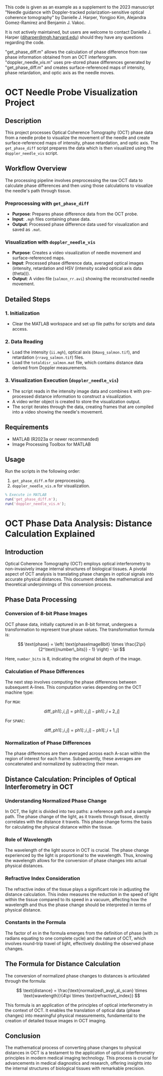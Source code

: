 This code is given as an example as a supplement to the 2023 manuscript "Needle guidance with Doppler-tracked polarization-sensitive optical coherence tomography"
by Danielle J. Harper, Yongjoo Kim, Alejandra Gomez-Ramirez and Benjamin J. Vakoc.



It is not actively maintained, but users are welcome to contact Danielle J. Harper (djharper@mgh.harvard.edu) should they have any questions regarding the code.

"get_phase_diff.m" allows the calculation of phase difference from raw phase information obtained from an OCT interferogram.
"doppler_needle_vis.m" uses pre-stored phase differences generated by "get_phase_diff.m" and creates surface-referenced maps of intensity, phase retardation, and optic axis as the needle moves. 


# OCT Needle Probe Visualization Project

## Description
This project processes Optical Coherence Tomography (OCT) phase data from a needle probe to visualize the movement of the needle and create surface-referenced maps of intensity, phase retardation, and optic axis. The `get_phase_diff` script prepares the data which is then visualized using the `doppler_needle_vis` script.

## Workflow Overview
The processing pipeline involves preprocessing the raw OCT data to calculate phase differences and then using those calculations to visualize the needle's path through tissue.

### Preprocessing with `get_phase_diff`
- **Purpose**: Prepares phase difference data from the OCT probe.
- **Input**: `.mgh` files containing phase data.
- **Output**: Processed phase difference data used for visualization and saved as `.mat`.

### Visualization with `doppler_needle_vis`
- **Purpose**: Creates a video visualization of needle movement and surface-referenced maps.
- **Input**: Processed phase difference data, averaged optical images (intensity, retardation and HSV (intensity scaled optical axis data (theta))).
- **Output**: A video file (`salmon_rr.avi`) showing the reconstructed needle movement.

## Detailed Steps

### 1. Initialization
- Clear the MATLAB workspace and set up file paths for scripts and data access.

### 2. Data Reading
- Load the intensity (`ii.mgh`), optical axis (`OAavg_salmon.tif`), and retardation (`rravg_salmon.tif`) files.
- Load the `totaldisr_salmon.mat` file, which contains distance data derived from Doppler measurements.

### 3. Visualization Execution (`doppler_needle_vis`)
- The script reads in the intensity image data and combines it with pre-processed distance information to construct a visualization.
- A video writer object is created to store the visualization output.
- The script iterates through the data, creating frames that are compiled into a video showing the needle's movement.

## Requirements
- MATLAB (R2023a or newer recommended)
- Image Processing Toolbox for MATLAB

## Usage
Run the scripts in the following order:
1. `get_phase_diff.m` for preprocessing.
2. `doppler_needle_vis.m` for visualization.

```matlab
% Execute in MATLAB
run('get_phase_diff.m');
run('doppler_needle_vis.m');
```


# OCT Phase Data Analysis: Distance Calculation Explained

## Introduction
Optical Coherence Tomography (OCT) employs optical interferometry to non-invasively image internal structures of biological tissues. A pivotal aspect of OCT analysis is translating phase changes in optical signals into accurate physical distances. This document details the mathematical and theoretical underpinnings of this conversion process.

## Phase Data Processing

### Conversion of 8-bit Phase Images
OCT phase data, initially captured in an 8-bit format, undergoes a transformation to represent true phase values. The transformation formula is:

$$
\text{phase} = \left( \text{phaseImage8bit} \times \frac{2\pi}{2^\text{{number\_bits}} - 1} \right) - \pi
$$

Here, `number_bits` is 8, indicating the original bit depth of the image.

### Calculation of Phase Differences
The next step involves computing the phase differences between subsequent A-lines. This computation varies depending on the OCT machine type:

For `MGH`:

$$
\text{diff\_ph1}[:, i, j] = \text{ph1}[:, i, j] - \text{ph1}[:, i + 2, j]
$$

For `SPARC`:

$$
\text{diff\_ph1}[:, i, j] = \text{ph1}[:, i, j] - \text{ph1}[:, i + 1, j]
$$

### Normalization of Phase Differences
The phase differences are then averaged across each A-scan within the region of interest for each frame. Subsequently, these averages are concatenated and normalized by subtracting their mean.

## Distance Calculation: Principles of Optical Interferometry in OCT

### Understanding Normalized Phase Change
In OCT, the light is divided into two paths: a reference path and a sample path. The phase change of the light, as it travels through tissue, directly correlates with the distance it travels. This phase change forms the basis for calculating the physical distance within the tissue.

### Role of Wavelength
The wavelength of the light source in OCT is crucial. The phase change experienced by the light is proportional to the wavelength. Thus, knowing the wavelength allows for the conversion of phase changes into actual physical distances.

### Refractive Index Consideration
The refractive index of the tissue plays a significant role in adjusting the distance calculation. This index measures the reduction in the speed of light within the tissue compared to its speed in a vacuum, affecting how the wavelength and thus the phase change should be interpreted in terms of physical distance.

### Constants in the Formula
The factor of `4π` in the formula emerges from the definition of phase (with `2π` radians equating to one complete cycle) and the nature of OCT, which involves round-trip travel of light, effectively doubling the observed phase changes.

## The Formula for Distance Calculation
The conversion of normalized phase changes to distances is articulated through the formula:

$$
\text{distance} = \frac{\text{normalized\_avg\_a\_scan} \times \text{wavelength}}{4\pi \times \text{refractive\_index}}
$$

This formula is an application of the principles of optical interferometry in the context of OCT. It enables the translation of optical data (phase changes) into meaningful physical measurements, fundamental to the creation of detailed tissue images in OCT imaging.

## Conclusion
The mathematical process of converting phase changes to physical distances in OCT is a testament to the application of optical interferometry principles in modern medical imaging technology. This process is crucial for advancements in medical diagnostics and research, offering insights into the internal structures of biological tissues with remarkable precision.
